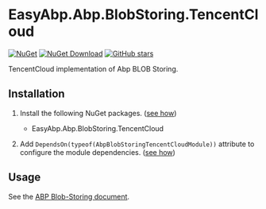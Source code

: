 # EasyAbp.Abp.BlobStoring.TencentCloud

[![NuGet](https://img.shields.io/nuget/v/EasyAbp.Abp.BlobStoring.TencentCloud.svg?style=flat-square)](https://www.nuget.org/packages/EasyAbp.Abp.BlobStoring.TencentCloud)
[![NuGet Download](https://img.shields.io/nuget/dt/EasyAbp.Abp.BlobStoring.TencentCloud.svg?style=flat-square)](https://www.nuget.org/packages/EasyAbp.Abp.BlobStoring.TencentCloud)
[![GitHub stars](https://img.shields.io/github/stars/EasyAbp/Abp.BlobStoring.TencentCloud?style=social)](https://www.github.com/EasyAbp/Abp.BlobStoring.TencentCloud)

TencentCloud implementation of Abp BLOB Storing.

## Installation

1. Install the following NuGet packages. ([see how](https://github.com/EasyAbp/EasyAbpGuide/blob/master/How-To.md#add-nuget-packages))

    * EasyAbp.Abp.BlobStoring.TencentCloud

1. Add `DependsOn(typeof(AbpBlobStoringTencentCloudModule))` attribute to configure the module dependencies. ([see how](https://github.com/EasyAbp/EasyAbpGuide/blob/master/How-To.md#add-module-dependencies))

## Usage

See the [ABP Blob-Storing document](https://docs.abp.io/en/abp/latest/Blob-Storing).
